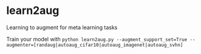 # learn2aug
Learning to augment for meta learning tasks

Train your model with ``python learn2aug.py --augment_support_set=True --augmenter=[randaug|autoaug_cifar10|autoaug_imagenet|autoaug_svhn]`` 
